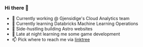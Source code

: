 ### Hi there 👋

- 🔭 Currently working @ Gjensidige's Cloud Analytics team
- 🌱 Currently learning Databricks Machine Learning Operations
- 🦾 Side-hustling building Astro websites
- 🌃 Late at night learning me some game development
- 📫 Pick where to reach me via <a href="https://linktr.ee/psychonout">linktree</a>
